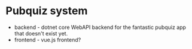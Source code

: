 # Pubquiz system

 - backend - dotnet core WebAPI backend for the fantastic pubquiz app that doesn't exist yet.
 - frontend - vue.js frontend?
